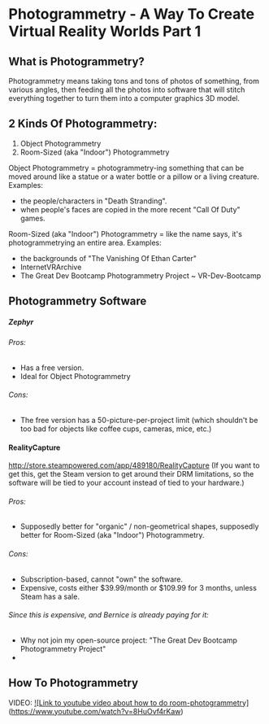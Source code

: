 # Photogrammetry - A Way To Create Virtual Reality Worlds Part 1

## What is Photogrammetry?
Photogrammetry means taking tons and tons of photos of something, from various angles, then feeding all the photos into software that will stitch everything together to turn them into a computer graphics 3D model.  

## 2 Kinds Of Photogrammetry: 
1) Object Photogrammetry
2) Room-Sized (aka "Indoor") Photogrammetry

Object Photogrammetry = photogrammetry-ing something that can be moved around like a statue or a water bottle or a pillow or a living creature.
Examples:
- the people/characters in "Death Stranding".
- when people's faces are copied in the more recent "Call Of Duty" games.

Room-Sized (aka "Indoor") Photogrammetry = like the name says, it's photogrammetrying an entire area.
Examples:
- the backgrounds of "The Vanishing Of Ethan Carter"
- InternetVRArchive
- The Great Dev Bootcamp Photogrammetry Project ~ VR-Dev-Bootcamp

## Photogrammetry Software

##### Zephyr
###### Pros:
- Has a free version.
- Ideal for Object Photogrammetry
###### Cons:
- The free version has a 50-picture-per-project limit (which shouldn't be too bad for objects like coffee cups, cameras, mice, etc.)

#### RealityCapture
http://store.steampowered.com/app/489180/RealityCapture
(If you want to get this, get the Steam version to get around their DRM limitations, so the software will be tied to your account instead of tied to your hardware.)
###### Pros:
- Supposedly better for "organic" / non-geometrical shapes, supposedly better for Room-Sized (aka "Indoor") Photogrammetry.
###### Cons:
- Subscription-based, cannot "own" the software.
- Expensive, costs either $39.99/month or $109.99 for 3 months, unless Steam has a sale.
###### Since this is expensive, and Bernice is already paying for it:
- Why not join my open-source project: "The Great Dev Bootcamp Photogrammetry Project"
- 

## How To Photogrammetry
VIDEO:
[![Link to youtube video about how to do room-photogrammetry]](https://img.youtube.com/vi/8HuOvf4rKaw/0.jpg)(https://www.youtube.com/watch?v=8HuOvf4rKaw)